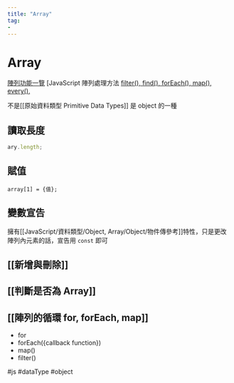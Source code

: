 ```yaml
---
title: "Array"
tag: 
- 
---
```

# Array
[陣列功能一覽](https://developer.mozilla.org/zh-CN/docs/Web/JavaScript/Reference/Global_Objects/Array)
[JavaScript 陣列處理方法 [filter(), find(), forEach(), map(), every(),](https://courses.hexschool.com/blog/168210/javascript-for)


不是[[原始資料類型 Primitive Data Types]]
是 object 的一種

## 讀取長度
```js
ary.length;
```
## 賦值	
```jsˇ
array[1] = {值};
```

## 變數宣告
擁有[[JavaScript/資料類型/Object, Array/Object/物件傳參考]]特性，只是更改陣列內元素的話，宣告用 `const` 即可

## [[新增與刪除]]
## [[判斷是否為 Array]]
## [[陣列的循環 for, forEach, map]]
- for
- forEach({callback function})
- map()
- filter()

#js #dataType #object
